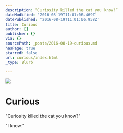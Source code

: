 ```yaml
---
description: “Curiosity killed the cat you know?”
dateModified: '2016-08-19T11:01:06.469Z'
datePublished: '2016-08-19T11:01:06.958Z'
title: Curious
author: []
publisher: {}
via: {}
sourcePath: _posts/2016-08-19-curious.md
hasPage: true
starred: false
url: curious/index.html
_type: Blurb

---
```

![](https://imgflo.herokuapp.com/graph/vahj1ThiexotieMo/a1ba0f14868dc6acd4a02898bb7cf8b2/croprotate.jpg?cropheight=2864&cropwidth=3856&degrees=0&input=https%3A%2F%2Fthe-grid-user-content.s3-us-west-2.amazonaws.com%2F9de16412-dad4-4004-9547-f69523db70af.jpg&x=67&y=63)

# Curious

"Curiosity killed the cat you know?"

"I know."